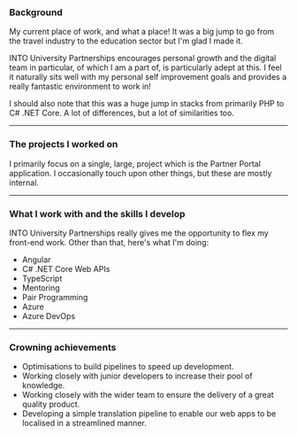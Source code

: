 ### Background
My current place of work, and what a place! It was a big jump to go from the travel industry to the education sector but I'm glad I made it.

INTO University Partnerships encourages personal growth and the digital team in particular, of which I am a part of, is particularly adept at this. I feel it naturally sits well with my personal self improvement goals and provides a really fantastic environment to work in!

I should also note that this was a huge jump in stacks from primarily PHP to C# .NET Core. A lot of differences, but a lot of similarities too.

---

### The projects I worked on
I primarily focus on a single, large, project which is the Partner Portal application. I occasionally touch upon other things, but these are mostly internal.

---

### What I work with and the skills I develop
INTO University Partnerships really gives me the opportunity to flex my front-end work. Other than that, here's what I'm doing:

- Angular
- C# .NET Core Web APIs
- TypeScript
- Mentoring
- Pair Programming
- Azure
- Azure DevOps

---

### Crowning achievements
- Optimisations to build pipelines to speed up development.
- Working closely with junior developers to increase their pool of knowledge.
- Working closely with the wider team to ensure the delivery of a great quality product.
- Developing a simple translation pipeline to enable our web apps to be localised in a streamlined manner.
